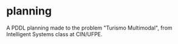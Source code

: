 # planning
A PDDL planning made to the problem "Turismo Multimodal", from Intelligent Systems class at CIN/UFPE.
